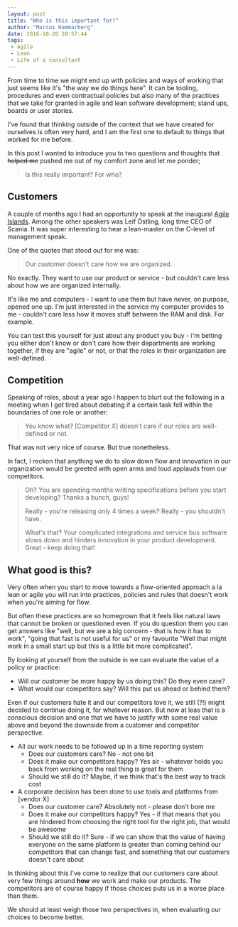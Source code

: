 ```yaml
---
layout: post
title: "Who is this important for?"
author: "Marcus Hammarberg"
date: 2016-10-20 20:57:44
tags:
 - Agile
 - Lean
 - Life of a consultant
---
```


From time to time we might end up with policies and ways of working that just seems like it's "the way we do things here". It can be tooling, procedures and even contractual policies but also many of the practices that we take for granted in agile and lean software development; stand ups, boards or user stories.

I've found that thinking outside of the context that we have created for ourselves is often very hard, and I am the first one to default to things that worked for me before.

In this post I wanted to introduce you to two questions and thoughts that ~~helped me~~ pushed me out of my comfort zone and let me ponder;

> Is this really important? For who?

<!-- excerpt-end -->

## Customers

A couple of months ago I had an opportunity to speak at the inaugural [Agile Islands](http://www.agileislands.ax/). Among the other speakers was Leif Östling, long time CEO of Scania. It was super interesting to hear a lean-master on the C-level of management speak.

One of the quotes that stood out for me was:

> Our customer doesn't care how we are organized.

No exactly. They want to use our product or service - but couldn't care less about how we are organized internally.

It's like me and computers - I want to use them but have never, on purpose, opened one up. I'm just interested in the service my computer provides to me - couldn't care less how it moves stuff between the RAM and disk. For example.

You can test this yourself for just about any product you buy - i'm betting you either don't know or don't care how their departments are working together, if they are "agile" or not, or that the roles in their organization are well-defined.

## Competition

Speaking of roles, about a year ago I happen to blurt out the following in a meeting when I got tired about debating if a certain task fell within the boundaries of one role or another:

> You know what? [Competitor X] doesn't care if our roles are well-defined or not.

That was not very nice of course. But true nonetheless.

In fact, I reckon that anything we do to slow down flow and innovation in our organization would be greeted with open arms and loud applauds from our competitors.

> Oh? You are spending months writing specifications before you start developing? Thanks a bunch, guys!
>
> Really - you're releasing only 4 times a week? Really - you shouldn't have.
>
> What's that? Your complicated integrations and service bus software slows down and hinders innovation in your product development. Great - keep doing that!

## What good is this?

Very often when you start to move towards a flow-oriented approach a la lean or agile you will run into practices, policies and rules that doesn't work when you're aiming for flow.

But often these practices are so homegrown that it feels like natural laws that cannot be broken or questioned even. If you do question them you can get answers like "well, but we are a big concern - that is how it has to work", "going that fast is not useful for us" or my favourite "Well that might work in a small start up but this is a little bit more complicated".

By looking at yourself from the outside in we can evaluate the value of a policy or practice:

* Will our customer be more happy by us doing this? Do they even care?
* What would our competitors say? Will this put us ahead or behind them?

Even if our customers hate it and our competitors love it, we still (?!) might decided to continue doing it, for whatever reason. But now at leas that is a conscious decision and one that we have to justify with some real value above and beyond the downside from a customer and competitor perspective.

* All our work needs to be followed up in a time reporting system
  * Does our customers care? No - not one bit
  * Does it make our competitors happy? Yes sir - whatever holds you back from working on the real thing is great for them
  * Should we still do it? Maybe, if we think that's the best way to track cost
* A corporate decision has been done to use tools and platforms from [vendor X]
  * Does our customer care? Absolutely not - please don't bore me
  * Does it make our competitors happy? Yes - if that means that you are hindered from choosing the right tool for the right job, that would be awesome
  * Should we still do it? Sure - if we can show that the value of having everyone on the same platform is greater than coming behind our competitors that can change fast, and something that our customers doesn't care about

In thinking about this I've come to realize that our customers care about very few things around **how** we work and make our products. The competitors are of course happy if those choices puts us in a worse place than them.

We should at least weigh those two perspectives in, when evaluating our choices to become better.
